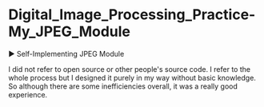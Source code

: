 # Digital_Image_Processing_Practice-My_JPEG_Module

▶ Self-Implementing JPEG Module

I did not refer to open source or other people's source code. I refer to the whole process but I designed it purely in my way without basic knowledge. So although there are some inefficiencies overall, it was a really good experience.
